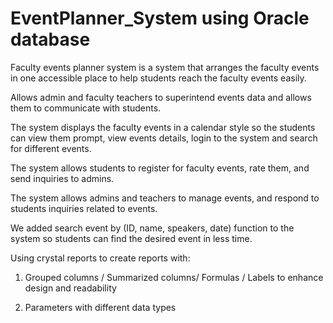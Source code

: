 # EventPlanner_System using Oracle database

Faculty events planner system is a system that arranges the faculty events in one accessible place to help students reach the faculty events easily.

Allows admin and faculty teachers to superintend events data and allows them to communicate with students.

The system displays the faculty events in a calendar style so the students can view them prompt, view events details, login to the system and search for different events.

The system allows students to register for faculty events, rate them, and send inquiries to admins.

The system allows admins and teachers to manage events, and respond to students inquiries related to events.

We added search event by (ID, name, speakers, date) function to the system so students can find the desired event in less time.

Using crystal reports to create reports with:

   1. Grouped columns / Summarized columns/ Formulas / Labels to enhance design and readability 
   
   2. Parameters with different data types 
